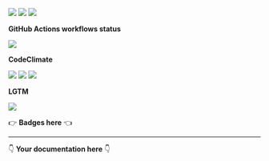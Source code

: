 ![](https://img.shields.io/github/package-json/v/kaskadi/update-ysws-stocks)
![](https://img.shields.io/badge/code--style-standard-blue)
![](https://img.shields.io/github/license/kaskadi/update-ysws-stocks?color=blue)

**GitHub Actions workflows status**

![](https://img.shields.io/github/workflow/status/kaskadi/update-ysws-stocks/deploy?label=deployed&logo=Amazon%20AWS)
<!-- Only for branches which are not release/** or master -->
<!-- ![](https://img.shields.io/github/workflow/status/kaskadi/update-ysws-stocks/syntax-test?label=syntax-test&logo=serverless) -->

**CodeClimate**

[![](https://img.shields.io/codeclimate/maintainability/kaskadi/update-ysws-stocks?label=maintainability&logo=Code%20Climate)](https://codeclimate.com/github/kaskadi/update-ysws-stocks)
[![](https://img.shields.io/codeclimate/tech-debt/kaskadi/update-ysws-stocks?label=technical%20debt&logo=Code%20Climate)](https://codeclimate.com/github/kaskadi/update-ysws-stocks)
[![](https://img.shields.io/codeclimate/coverage/kaskadi/update-ysws-stocks?label=test%20coverage&logo=Code%20Climate)](https://codeclimate.com/github/kaskadi/update-ysws-stocks)

**LGTM**

[![](https://img.shields.io/lgtm/grade/javascript/github/kaskadi/update-ysws-stocks?label=code%20quality&logo=LGTM)](https://lgtm.com/projects/g/kaskadi/update-ysws-stocks/?mode=list&logo=LGTM)

:point_right: **Badges here** :point_left:

****

:point_down: **Your documentation here** :point_down:
